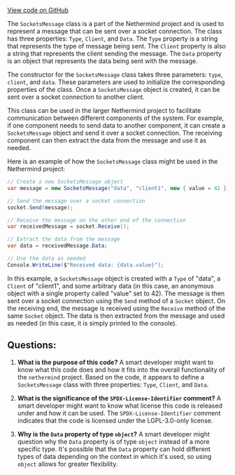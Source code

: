 [View code on GitHub](https://github.com/nethermindeth/nethermind/Nethermind.Sockets/SocketsMessage.cs)

The `SocketsMessage` class is a part of the Nethermind project and is used to represent a message that can be sent over a socket connection. The class has three properties: `Type`, `Client`, and `Data`. The `Type` property is a string that represents the type of message being sent. The `Client` property is also a string that represents the client sending the message. The `Data` property is an object that represents the data being sent with the message.

The constructor for the `SocketsMessage` class takes three parameters: `type`, `client`, and `data`. These parameters are used to initialize the corresponding properties of the class. Once a `SocketsMessage` object is created, it can be sent over a socket connection to another client.

This class can be used in the larger Nethermind project to facilitate communication between different components of the system. For example, if one component needs to send data to another component, it can create a `SocketsMessage` object and send it over a socket connection. The receiving component can then extract the data from the message and use it as needed.

Here is an example of how the `SocketsMessage` class might be used in the Nethermind project:

```csharp
// Create a new SocketsMessage object
var message = new SocketsMessage("data", "client1", new { value = 42 });

// Send the message over a socket connection
socket.Send(message);

// Receive the message on the other end of the connection
var receivedMessage = socket.Receive();

// Extract the data from the message
var data = receivedMessage.Data;

// Use the data as needed
Console.WriteLine($"Received data: {data.value}");
```

In this example, a `SocketsMessage` object is created with a `Type` of "data", a `Client` of "client1", and some arbitrary data (in this case, an anonymous object with a single property called "value" set to 42). The message is then sent over a socket connection using the `Send` method of a `Socket` object. On the receiving end, the message is received using the `Receive` method of the same `Socket` object. The data is then extracted from the message and used as needed (in this case, it is simply printed to the console).
## Questions: 
 1. **What is the purpose of this code?** 
A smart developer might want to know what this code does and how it fits into the overall functionality of the `nethermind` project. Based on the code, it appears to define a `SocketsMessage` class with three properties: `Type`, `Client`, and `Data`.

2. **What is the significance of the `SPDX-License-Identifier` comment?** 
A smart developer might want to know what license this code is released under and how it can be used. The `SPDX-License-Identifier` comment indicates that the code is licensed under the LGPL-3.0-only license.

3. **Why is the `Data` property of type `object`?** 
A smart developer might question why the `Data` property is of type `object` instead of a more specific type. It's possible that the `Data` property can hold different types of data depending on the context in which it's used, so using `object` allows for greater flexibility.